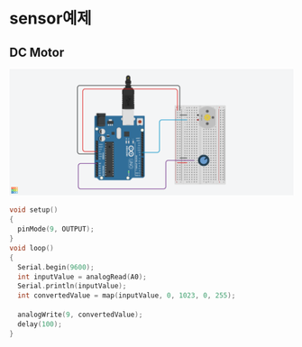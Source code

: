 # sensor예제
## DC Motor
![](./images/DCmotor.png)
```c
void setup() 
{
  pinMode(9, OUTPUT);
}
void loop()
{
  Serial.begin(9600);
  int inputValue = analogRead(A0);
  Serial.println(inputValue);
  int convertedValue = map(inputValue, 0, 1023, 0, 255);

  analogWrite(9, convertedValue);
  delay(100);
}
```

